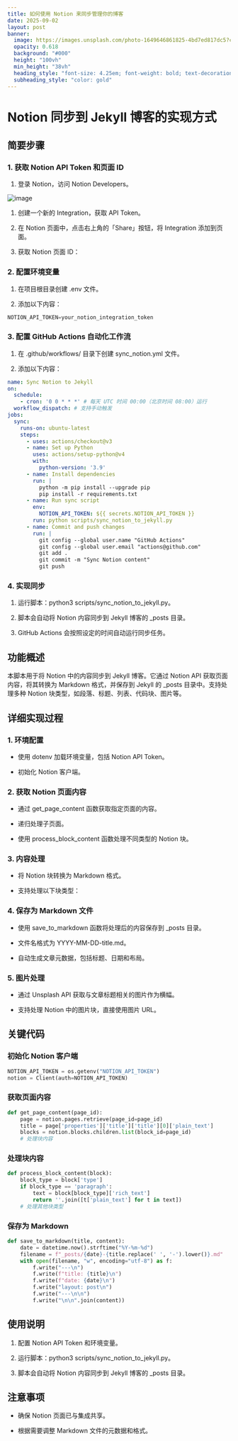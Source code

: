 ```yaml
---
title: 如何使用 Notion 来同步管理你的博客
date: 2025-09-02
layout: post
banner:
  image: https://images.unsplash.com/photo-1649646861825-4bd7ed817dc5?crop=entropy&cs=tinysrgb&fit=max&fm=jpg&ixid=M3w2OTIwMzJ8MHwxfHJhbmRvbXx8fHx8fHx8fDE3NTY3ODcxNTJ8&ixlib=rb-4.1.0&q=80&w=1080
  opacity: 0.618
  background: "#000"
  height: "100vh"
  min_height: "38vh"
  heading_style: "font-size: 4.25em; font-weight: bold; text-decoration: underline"
  subheading_style: "color: gold"
---
```


# Notion 同步到 Jekyll 博客的实现方式

## 简要步骤

### 1. 获取 Notion API Token 和页面 ID

1. 登录 Notion，访问 Notion Developers。

![image](https://prod-files-secure.s3.us-west-2.amazonaws.com/a7a0cc5a-89b9-4cda-8686-1fba0ca52f40/d19c1afe-dea5-4312-9333-786b0ba83054/image.png?X-Amz-Algorithm=AWS4-HMAC-SHA256&X-Amz-Content-Sha256=UNSIGNED-PAYLOAD&X-Amz-Credential=ASIAZI2LB466ZEZDCKF2%2F20250902%2Fus-west-2%2Fs3%2Faws4_request&X-Amz-Date=20250902T042551Z&X-Amz-Expires=3600&X-Amz-Security-Token=IQoJb3JpZ2luX2VjELz%2F%2F%2F%2F%2F%2F%2F%2F%2F%2FwEaCXVzLXdlc3QtMiJGMEQCIE8K6k2FKcQndDcwiu7KMHHexfHGvSk5QYGnzSuOMiPGAiBBGclxpbnoHTw6XgUHHrdTO9e0MY999Ih998zziUo67Sr%2FAwglEAAaDDYzNzQyMzE4MzgwNSIM5e9TZ04%2BgtwgX12FKtwDPNMGv636upHPZEOwYaixUb1TL1u773f9%2F8oEYWc1m%2BYxrhmPTcY1L1urYsfLalzioFl2GEf19a5ETmCe6YGq6Dcbm5gu%2BTPmk2o7CcxY1pLYnYwMEAgyNZzG1HYyXg7AZ0%2F05aaLORwFf1XrDCQ%2Fo%2F%2FqtJS0oT5Ds%2FF83KP%2FEsO25vGXXKfr9KvFa5krMcuVaoPHOYOrBwPtlqFyMCRJo4m4%2BUiZgOg14f4o7eW9kuS6d%2BUBmOu4Em6gJoO00xqBgwxWrEG7DdHB4awUDaiE8rEoemvPRoWE6vqi0saYzrZzew7byXVxnxAS9Tk1Xt9Ew6P3RCDezwtGWE0r6fCAb4a1XXaWDeYHSnufuEJ%2BGQ9wWzJhtr7fvdf0ZOPOd9bnq6AkfdMaLitvJEU7S%2FM7nQ%2BaI9OrD4FkCBVEoS8WJciy76q91wkwklkxwilSTaDn3pTkbuxZeEDb19JlSEOSmPHhiG5f%2BtML5XyTSyT%2Fmfe7UIyrYFs6FWI5WfmLTkyKp5bQ0znd2Relzpti%2FQBWpFb6Lumpkldp7AcbVPy1bnpbIya7gbrBM588Kegb67gcGgR%2B2S1whdDq5NvXTSFPrNJWc%2FB9MQVYhIEwheR7OoK3taCSuq3PXh%2BZXRAwpNXZxQY6pgFPXE7UX6WEsabkVN6dwCW%2BTozJyLzCIyqM%2FJKmJOcYfMG3DtxMkTvWbzegP1Nq1CTSK4ZGwXq%2BLxoGV3yq7Rc8JFeN5KdZOdGv6ysxxtIoLCNSGMqETpv8mI8zyI9WO%2Fx1ZRGIsFPRaFnyBaSy7GGluNVfcPhxJhLgD57fIdyM%2F0XtkpeICPUBon2pwiL49M2v%2BF7cQ9bDWkQiAfsM555uIMSjtQjN&X-Amz-Signature=f7783ca97cdbc60a28f5cb32917e7b884dab901cb3dc9a1f432b5cc85faba91c&X-Amz-SignedHeaders=host&x-amz-checksum-mode=ENABLED&x-id=GetObject)

1. 创建一个新的 Integration，获取 API Token。

1. 在 Notion 页面中，点击右上角的「Share」按钮，将 Integration 添加到页面。

1. 获取 Notion 页面 ID：


### 2. 配置环境变量

1. 在项目根目录创建 .env 文件。

1. 添加以下内容：

```javascript
NOTION_API_TOKEN=your_notion_integration_token
```

### 3. 配置 GitHub Actions 自动化工作流

1. 在 .github/workflows/ 目录下创建 sync_notion.yml 文件。

1. 添加以下内容：

```yaml
name: Sync Notion to Jekyll
on:
  schedule:
    - cron: '0 0 * * *' # 每天 UTC 时间 00:00（北京时间 08:00）运行
  workflow_dispatch: # 支持手动触发
jobs:
  sync:
    runs-on: ubuntu-latest
    steps:
      - uses: actions/checkout@v3
      - name: Set up Python
        uses: actions/setup-python@v4
        with:
          python-version: '3.9'
      - name: Install dependencies
        run: |
          python -m pip install --upgrade pip
          pip install -r requirements.txt
      - name: Run sync script
        env:
          NOTION_API_TOKEN: ${{ secrets.NOTION_API_TOKEN }}
        run: python scripts/sync_notion_to_jekyll.py
      - name: Commit and push changes
        run: |
          git config --global user.name "GitHub Actions"
          git config --global user.email "actions@github.com"
          git add .
          git commit -m "Sync Notion content"
          git push
```

### 4. 实现同步

1. 运行脚本：python3 scripts/sync_notion_to_jekyll.py。

1. 脚本会自动将 Notion 内容同步到 Jekyll 博客的 _posts 目录。

1. GitHub Actions 会按照设定的时间自动运行同步任务。

## 功能概述

本脚本用于将 Notion 中的内容同步到 Jekyll 博客。它通过 Notion API 获取页面内容，将其转换为 Markdown 格式，并保存到 Jekyll 的 _posts 目录中。支持处理多种 Notion 块类型，如段落、标题、列表、代码块、图片等。

## 详细实现过程

### 1. 环境配置

- 使用 dotenv 加载环境变量，包括 Notion API Token。

- 初始化 Notion 客户端。

### 2. 获取 Notion 页面内容

- 通过 get_page_content 函数获取指定页面的内容。

- 递归处理子页面。

- 使用 process_block_content 函数处理不同类型的 Notion 块。

### 3. 内容处理

- 将 Notion 块转换为 Markdown 格式。

- 支持处理以下块类型：


### 4. 保存为 Markdown 文件

- 使用 save_to_markdown 函数将处理后的内容保存到 _posts 目录。

- 文件名格式为 YYYY-MM-DD-title.md。

- 自动生成文章元数据，包括标题、日期和布局。

### 5. 图片处理

- 通过 Unsplash API 获取与文章标题相关的图片作为横幅。

- 支持处理 Notion 中的图片块，直接使用图片 URL。

## 关键代码

### 初始化 Notion 客户端

```python
NOTION_API_TOKEN = os.getenv("NOTION_API_TOKEN")
notion = Client(auth=NOTION_API_TOKEN)
```

### 获取页面内容

```python
def get_page_content(page_id):
    page = notion.pages.retrieve(page_id=page_id)
    title = page['properties']['title']['title'][0]['plain_text']
    blocks = notion.blocks.children.list(block_id=page_id)
    # 处理块内容
```

### 处理块内容

```python
def process_block_content(block):
    block_type = block['type']
    if block_type == 'paragraph':
        text = block[block_type]['rich_text']
        return ''.join([t['plain_text'] for t in text])
    # 处理其他块类型
```

### 保存为 Markdown

```python
def save_to_markdown(title, content):
    date = datetime.now().strftime("%Y-%m-%d")
    filename = f"_posts/{date}-{title.replace(' ', '-').lower()}.md"
    with open(filename, "w", encoding="utf-8") as f:
        f.write("---\n")
        f.write(f"title: {title}\n")
        f.write(f"date: {date}\n")
        f.write("layout: post\n")
        f.write("---\n\n")
        f.write("\n\n".join(content))
```

## 使用说明

1. 配置 Notion API Token 和环境变量。

1. 运行脚本：python3 scripts/sync_notion_to_jekyll.py。

1. 脚本会自动将 Notion 内容同步到 Jekyll 博客的 _posts 目录。

## 注意事项

- 确保 Notion 页面已与集成共享。

- 根据需要调整 Markdown 文件的元数据和格式。